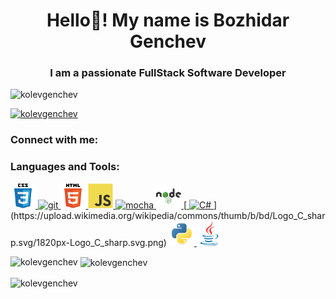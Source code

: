 <h1 align="center">Hello👋! My name is Bozhidar Genchev</h1>
<h3 align="center">I am a passionate FullStack Software Developer</h3>

<p align="left"> <img src="https://komarev.com/ghpvc/?username=kolevgenchev&label=Profile%20views&color=0e75b6&style=flat" alt="kolevgenchev" /> </p>

<p align="left"> <a href="https://github.com/ryo-ma/github-profile-trophy"><img src="https://github-profile-trophy.vercel.app/?username=kolevgenchev" alt="kolevgenchev" /></a> </p>

<h3 align="left">Connect with me:</h3>
<p align="left">
<!-- Add your social media or contact links here -->
</p>

<h3 align="left">Languages and Tools:</h3>
<p align="left">
    <!-- Existing icons -->
    <a href="https://www.w3schools.com/css/" target="_blank" rel="noreferrer"> <img src="https://raw.githubusercontent.com/devicons/devicon/master/icons/css3/css3-original-wordmark.svg" alt="css3" width="40" height="40"/> </a>
    <a href="https://git-scm.com/" target="_blank" rel="noreferrer"> <img src="https://www.vectorlogo.zone/logos/git-scm/git-scm-icon.svg" alt="git" width="40" height="40"/> </a>
    <a href="https://www.w3.org/html/" target="_blank" rel="noreferrer"> <img src="https://raw.githubusercontent.com/devicons/devicon/master/icons/html5/html5-original-wordmark.svg" alt="html5" width="40" height="40"/> </a>
    <a href="https://developer.mozilla.org/en-US/docs/Web/JavaScript" target="_blank" rel="noreferrer"> <img src="https://raw.githubusercontent.com/devicons/devicon/master/icons/javascript/javascript-original.svg" alt="javascript" width="40" height="40"/> </a>
    <a href="https://mochajs.org" target="_blank" rel="noreferrer"> <img src="https://www.vectorlogo.zone/logos/mochajs/mochajs-icon.svg" alt="mocha" width="40" height="40"/> </a>
    <a href="https://nodejs.org" target="_blank" rel="noreferrer"> <img src="https://raw.githubusercontent.com/devicons/devicon/master/icons/nodejs/nodejs-original-wordmark.svg" alt="nodejs" width="40" height="40"/> </a>
    <!-- New language icons -->
<!-- Corrected C# icon -->
<!-- C# icon using the provided URL -->
[<a href="https://dotnet.microsoft.com/learn/csharp" target="_blank" rel="noreferrer"> <img src="https://upload.wikimedia.org/wikipedia/commons/1/19/C_Logo.png" alt="C#" width="40" height="40"/> </a>
](https://upload.wikimedia.org/wikipedia/commons/thumb/b/bd/Logo_C_sharp.svg/1820px-Logo_C_sharp.svg.png)    <a href="https://www.python.org" target="_blank" rel="noreferrer"> <img src="https://raw.githubusercontent.com/devicons/devicon/master/icons/python/python-original.svg" alt="Python" width="40" height="40"/> </a>
    <a href="https://www.java.com" target="_blank" rel="noreferrer"> <img src="https://raw.githubusercontent.com/devicons/devicon/master/icons/java/java-original.svg" alt="Java" width="40" height="40"/> </a>
</p>

<p><img align="left" src="https://github-readme-stats.vercel.app/api/top-langs?username=kolevgenchev&show_icons=true&locale=en&layout=compact" alt="kolevgenchev" /></p>

<p>&nbsp;<img align="center" src="https://github-readme-stats.vercel.app/api?username=kolevgenchev&show_icons=true&locale=en" alt="kolevgenchev" /></p>

<p><img align="center" src="https://github-readme-streak-stats.herokuapp.com/?user=kolevgenchev&" alt="kolevgenchev" /></p>
